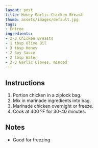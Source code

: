 ```yaml
---
layout: post
title: Honey Garlic Chicken Breast
thumb: assets/images/default.jpg
tags:
- Entree
ingredients:
- 2-3 Chicken Breasts
- 1 tbsp Olive Oil
- 3 tbsp Honey
- 2 Soy Sauce
- 2 tbsp Water
- 2-3 Garlic Cloves, minced
---
```


## Instructions
1. Portion chicken in a ziplock bag.
2. Mix in marinade ingredients into bag.
3. Marinade chicken overnight or freeze.
4. Cook at 400 ºF for 30-40 minutes.

## Notes
- Good for freezing